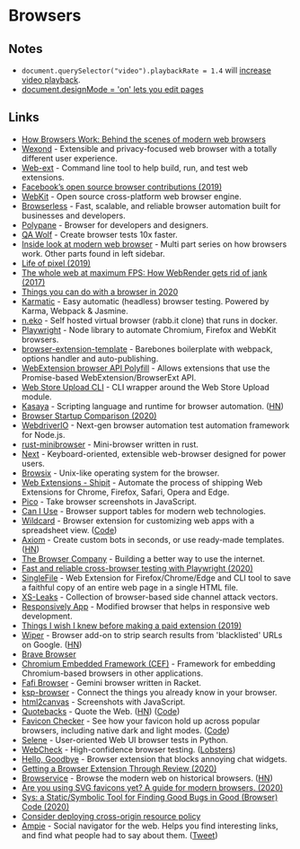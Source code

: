 # Browsers

## Notes

* `document.querySelector("video").playbackRate = 1.4` will [increase video playback](https://mjtsai.com/blog/2018/06/25/speeding-up-wwdc-videos/).
* [document.designMode = 'on' lets you edit pages](https://twitter.com/sulco/status/1177559150563344384)

## Links

* [How Browsers Work: Behind the scenes of modern web browsers](https://www.html5rocks.com/en/tutorials/internals/howbrowserswork/)
* [Wexond](https://github.com/wexond/wexond) - Extensible and privacy-focused web browser with a totally different user experience.
* [Web-ext](https://github.com/mozilla/web-ext) - Command line tool to help build, run, and test web extensions.
* [Facebook’s open source browser contributions \(2019\)](https://code.fb.com/web/browser-contributions/)
* [WebKit](https://github.com/WebKit/webkit) - Open source cross-platform web browser engine.
* [Browserless](https://www.browserless.io/) - Fast, scalable, and reliable browser automation built for businesses and developers.
* [Polypane](https://polypane.app/) - Browser for developers and designers.
* [QA Wolf](https://github.com/qawolf/qawolf) - Create browser tests 10x faster.
* [Inside look at modern web browser](https://developers.google.com/web/updates/2018/09/inside-browser-part1) - Multi part series on how browsers work. Other parts found in left sidebar.
* [Life of pixel \(2019\)](https://docs.google.com/presentation/d/1boPxbgNrTU0ddsc144rcXayGA_WF53k96imRH8Mp34Y/edit#slide=id.g60f92a5151_40_0)
* [The whole web at maximum FPS: How WebRender gets rid of jank \(2017\)](https://hacks.mozilla.org/2017/10/the-whole-web-at-maximum-fps-how-webrender-gets-rid-of-jank/)
* [Things you can do with a browser in 2020](https://github.com/luruke/browser-2020)
* [Karmatic](https://github.com/developit/karmatic) - Easy automatic \(headless\) browser testing. Powered by Karma, Webpack & Jasmine.
* [n.eko](https://github.com/nurdism/neko) - Self hosted virtual browser \(rabb.it clone\) that runs in docker.
* [Playwright](https://github.com/microsoft/playwright) - Node library to automate Chromium, Firefox and WebKit browsers.
* [browser-extension-template](https://github.com/notlmn/browser-extension-template) - Barebones boilerplate with webpack, options handler and auto-publishing.
* [WebExtension browser API Polyfill](https://github.com/mozilla/webextension-polyfill) - Allows extensions that use the Promise-based WebExtension/BrowserExt API.
* [Web Store Upload CLI](https://github.com/DrewML/chrome-webstore-upload-cli) - CLI wrapper around the Web Store Upload module.
* [Kasaya](https://github.com/syscolabs/kasaya) - Scripting language and runtime for browser automation. \([HN](https://news.ycombinator.com/item?id=22374991)\)
* [Browser Startup Comparison \(2020\)](https://www.netmeister.org/blog/browser-startup.html)
* [WebdriverIO](https://github.com/webdriverio/webdriverio) - Next-gen browser automation test automation framework for Node.js.
* [rust-minibrowser](https://github.com/joshmarinacci/rust-minibrowser) - Mini-browser written in rust.
* [Next](https://github.com/atlas-engineer/next) - Keyboard-oriented, extensible web-browser designed for power users.
* [Browsix](https://github.com/plasma-umass/browsix) - Unix-like operating system for the browser.
* [Web Extensions - Shipit](https://github.com/LinusU/wext-shipit) - Automate the process of shipping Web Extensions for Chrome, Firefox, Safari, Opera and Edge.
* [Pico](https://github.com/gripeless/pico) - Take browser screenshots in JavaScript.
* [Can I Use](https://caniuse.com/) - Browser support tables for modern web technologies.
* [Wildcard](https://www.geoffreylitt.com/wildcard/) - Browser extension for customizing web apps with a spreadsheet view. \([Code](https://github.com/geoffreylitt/wildcard)\)
* [Axiom](https://axiom.ai/) - Create custom bots in seconds, or use ready-made templates. \([HN](https://news.ycombinator.com/item?id=23089243)\)
* [The Browser Company](https://thebrowser.company/) - Building a better way to use the internet.
* [Fast and reliable cross-browser testing with Playwright \(2020\)](https://medium.com/@arjunattam/fast-and-reliable-cross-browser-testing-with-playwright-155c0e8a821f)
* [SingleFile](https://github.com/gildas-lormeau/SingleFile) - Web Extension for Firefox/Chrome/Edge and CLI tool to save a faithful copy of an entire web page in a single HTML file.
* [XS-Leaks](https://github.com/xsleaks/xsleaks) - Collection of browser-based side channel attack vectors.
* [Responsively App](https://github.com/manojVivek/responsively-app) - Modified browser that helps in responsive web development.
* [Things I wish I knew before making a paid extension \(2019\)](https://www.amie-chen.com/blog/making-paid-extension/)
* [Wiper](https://github.com/davidahmed/wiper) - Browser add-on to strip search results from 'blacklisted' URLs on Google. \([HN](https://news.ycombinator.com/item?id=23295989)\)
* [Brave Browser](https://github.com/brave/brave-browser)
* [Chromium Embedded Framework \(CEF\)](https://github.com/chromiumembedded/cef) - Framework for embedding Chromium-based browsers in other applications.
* [Fafi Browser](https://git.sr.ht/~soapdog/fafi-browser) - Gemini browser written in Racket.
* [ksp-browser](https://github.com/inkandswitch/ksp-browser) - Connect the things you already know in your browser.
* [html2canvas](https://github.com/niklasvh/html2canvas) - Screenshots with JavaScript.
* [Quotebacks](https://quotebacks.net/) - Quote the Web. \([HN](https://news.ycombinator.com/item?id=23468175)\) \([Code](https://github.com/Blogger-Peer-Review/quotebacks)\)
* [Favicon Checker](http://www.colinkeany.com/favicon-checker/) - See how your favicon hold up across popular browsers, including native dark and light modes. \([Code](https://github.com/colinkeany/favicon-checker)\)
* [Selene](https://github.com/yashaka/selene) - User-oriented Web UI browser tests in Python.
* [WebCheck](https://webcheck.tools/) - High-confidence browser testing. \([Lobsters](https://lobste.rs/s/mdmvuw/webcheck_high_confidence_browser)\)
* [Hello, Goodbye](https://github.com/bcye/Hello-Goodbye) - Browser extension that blocks annoying chat widgets.
* [Getting a Browser Extension Through Review \(2020\)](https://formidable.com/blog/2020/extension-reviews/)
* [Browservice](https://github.com/ttalvitie/browservice) - Browse the modern web on historical browsers. \([HN](https://news.ycombinator.com/item?id=23595430)\)
* [Are you using SVG favicons yet? A guide for modern browsers. \(2020\)](https://medium.com/swlh/are-you-using-svg-favicons-yet-a-guide-for-modern-browsers-836a6aace3df)
* [Sys: a Static/Symbolic Tool for Finding Good Bugs in Good \(Browser\) Code \(2020\)](https://cseweb.ucsd.edu/~dstefan/pubs/brown:2020:sys.pdf)
* [Consider deploying cross-origin resource policy](https://resourcepolicy.fyi/)
* [Ampie](https://ampie.app/) - Social navigator for the web. Helps you find interesting links, and find what people had to say about them. \([Tweet](https://twitter.com/posobin/status/1283111738154668032)\)

